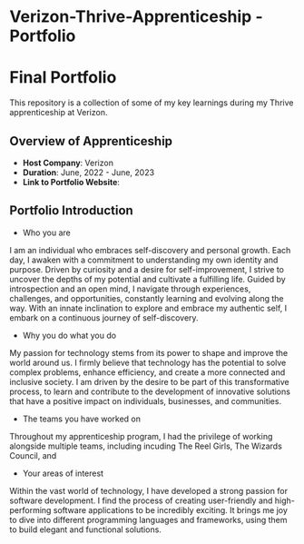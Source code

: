# Verizon-Thrive-Apprenticeship - Portfolio
# Final Portfolio

This repository is a collection of some of my key learnings during my Thrive apprenticeship at Verizon.


## Overview of Apprenticeship
- **Host Company**: Verizon
- **Duration**: June, 2022 - June, 2023
- **Link to Portfolio Website**: 

## Portfolio Introduction
- Who you are

I am an individual who embraces self-discovery and personal growth. Each day, I awaken with a commitment to understanding my own identity and purpose. Driven by curiosity and a desire for self-improvement, I strive to uncover the depths of my potential and cultivate a fulfilling life. Guided by introspection and an open mind, I navigate through experiences, challenges, and opportunities, constantly learning and evolving along the way. With an innate inclination to explore and embrace my authentic self, I embark on a continuous journey of self-discovery.

- Why you do what you do

My passion for technology stems from its power to shape and improve the world around us. I firmly believe that technology has the potential to solve complex problems, enhance efficiency, and create a more connected and inclusive society. I am driven by the desire to be part of this transformative process, to learn and contribute to the development of innovative solutions that have a positive impact on individuals, businesses, and communities.


- The teams you have worked on

Throughout my apprenticeship program, I had the privilege of working alongside multiple teams, including incuding The Reel Girls, The Wizards Council, and 

- Your areas of interest

Within the vast world of technology, I have developed a strong passion for software development. I find the process of creating user-friendly and high-performing software applications to be incredibly exciting. It brings me joy to dive into different programming languages and frameworks, using them to build elegant and functional solutions.